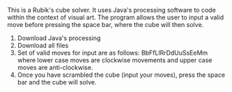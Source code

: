 This is a Rubik's cube solver. It uses Java's processing software to code within the context
of visual art. The program allows the user to input a valid move before pressing the space bar,
where the cube will then solve. 

1. Download Java's processing
2. Download all files
3. Set of valid moves for input are as follows:
          BbFfLlRrDdUuSsEeMm
   where lower case moves are clockwise movements and upper case moves are anti-clockwise.
4. Once you have scrambled the cube (input your moves), press the space bar and the cube will solve.
  
